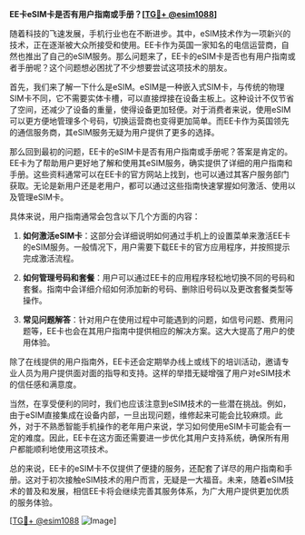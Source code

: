 **EE卡eSIM卡是否有用户指南或手册？[[TG💪+ @esim1088](https://t.me/s/esim1088)]**

随着科技的飞速发展，手机行业也在不断进步。其中，eSIM技术作为一项新兴的技术，正在逐渐被大众所接受和使用。EE卡作为英国一家知名的电信运营商，自然也推出了自己的eSIM服务。那么问题来了，EE卡的eSIM卡是否也有用户指南或者手册呢？这个问题想必困扰了不少想要尝试这项技术的朋友。

首先，我们来了解一下什么是eSIM。eSIM是一种嵌入式SIM卡，与传统的物理SIM卡不同，它不需要实体卡槽，可以直接焊接在设备主板上。这种设计不仅节省了空间，还减少了设备的重量，使得设备更加轻便。对于消费者来说，使用eSIM可以更方便地管理多个号码，切换运营商也变得更加简单。而EE卡作为英国领先的通信服务商，其eSIM服务无疑为用户提供了更多的选择。

那么回到最初的问题，EE卡的eSIM卡是否有用户指南或手册呢？答案是肯定的。EE卡为了帮助用户更好地了解和使用其eSIM服务，确实提供了详细的用户指南和手册。这些资料通常可以在EE卡的官方网站上找到，也可以通过其客户服务部门获取。无论是新用户还是老用户，都可以通过这些指南快速掌握如何激活、使用以及管理eSIM卡。

具体来说，用户指南通常会包含以下几个方面的内容：

1. **如何激活eSIM卡**：这部分会详细说明如何通过手机上的设置菜单来激活EE卡的eSIM服务。一般情况下，用户需要下载EE卡的官方应用程序，并按照提示完成激活流程。

2. **如何管理号码和套餐**：用户可以通过EE卡的应用程序轻松地切换不同的号码和套餐。指南中会详细介绍如何添加新的号码、删除旧号码以及更改套餐类型等操作。

3. **常见问题解答**：针对用户在使用过程中可能遇到的问题，如信号问题、费用问题等，EE卡也会在其用户指南中提供相应的解决方案。这大大提高了用户的使用体验。

除了在线提供的用户指南外，EE卡还会定期举办线上或线下的培训活动，邀请专业人员为用户提供面对面的指导和支持。这样的举措无疑增强了用户对eSIM技术的信任感和满意度。

当然，在享受便利的同时，我们也应该注意到eSIM技术的一些潜在挑战。例如，由于eSIM直接集成在设备内部，一旦出现问题，维修起来可能会比较麻烦。此外，对于不熟悉智能手机操作的老年用户来说，学习如何使用eSIM卡可能会有一定的难度。因此，EE卡在这方面还需要进一步优化其用户支持系统，确保所有用户都能顺利地使用这项技术。

总的来说，EE卡的eSIM卡不仅提供了便捷的服务，还配套了详尽的用户指南和手册。这对于初次接触eSIM技术的用户而言，无疑是一大福音。未来，随着eSIM技术的普及和发展，相信EE卡将会继续完善其服务体系，为广大用户提供更加优质的服务体验。

[[TG💪+ @esim1088](https://t.me/s/esim1088) ![Image](https://i.postimg.cc/4NQfJmqS/Snipaste-2025-05-13-00-14-12.png)]